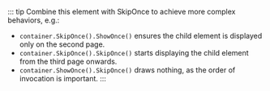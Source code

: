 ::: tip
Combine this element with SkipOnce to achieve more complex behaviors, e.g.:
- `container.SkipOnce().ShowOnce()` ensures the child element is displayed only on the second page.
- `container.SkipOnce().SkipOnce()` starts displaying the child element from the third page onwards.
- `container.ShowOnce().SkipOnce()` draws nothing, as the order of invocation is important.
:::